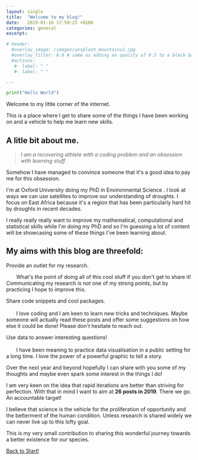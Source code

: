 ```yaml
---
layout: single
title:  "Welcome to my blog!"
date:   2019-01-16 17:59:25 +0100
categories: general
excerpt:

# header:
  #overlay_image: /images/unsplash_mountains2.jpg
  #overlay_filter: 0.6 # same as adding an opacity of 0.5 to a black background
  #actions:
   #- label: " "
   #- label: " "

---
```


```python
print("Hello World")
```

Welcome to my little corner of the internet.

This is a place where I get to share some of the things I have been working on and a vehicle to help me learn new skills.

## A litle bit about me.

> _I am a recovering athlete with a coding problem and an obsession with learning stuff._

Somehow I have managed to convince someone that it's a good idea to pay me for this obsession.

I'm at Oxford University doing my PhD in Environmental Science . I look at ways we can use satellites to improve our understanding of droughts. I focus on East Africa because it's a region that has been particularly hard hit by droughts in recent decades.

I really really really want to improve my mathematical, computational and statistical skills while I'm doing my PhD and so I'm guessing a lot of content will be showcasing some of these things I've been learning about.

## My aims with this blog are threefold:

<i class="fas fa-pencil-alt fa-flip-horizontal fa-fw" style="color:#FA4234; font-size:1.2em" aria-hidden="true"></i> Provide an outlet for my research.

&nbsp;&nbsp;&nbsp;&nbsp;&nbsp;&nbsp; What's the point of doing all of this cool stuff if you don't get to share it! Communicating my research is not one of my strong points, but by practicing I hope to improve this.

<i class="fas fa-terminal fa-fw" style="color:#4A4F53; font-size:1.2em" aria-hidden="true"></i> Share code snippets and cool packages.
<br/><br/>
&nbsp;&nbsp;&nbsp;&nbsp;&nbsp;&nbsp; I love coding and I am keen to learn new tricks and techniques. Maybe someone will actually read these posts and offer some suggestions on how else it could be done! Please don't hesitate to reach out.

<i class="fas fa-atom" style="color:#006998; font-size:1.2em" aria-hidden="true"></i> Use data to answer interesting questions!
<br/><br/>
&nbsp;&nbsp;&nbsp;&nbsp;&nbsp;&nbsp; I have been meaning to practice data visualisation in a public setting for a long time. I love the power of a powerful graphic to tell a story.

Over the next year and beyond hopefully I can share with you some of my thoughts and maybe even spark some interest in the things I do!

I am very keen on the idea that rapid iterations are better than striving for perfection. With that in mind I want to aim at **26 posts in 2019**. There we go. An accountable target!

I believe that science is the vehicle for the proliferation of opportunity and the betterment of the human condition. Unless research is shared widely we can never live up to this lofty goal.

This is my very small contribution to sharing this wonderful journey towards a better existence for our species.

<a href="#" class="btn btn--primary">Back to Start!</a>
